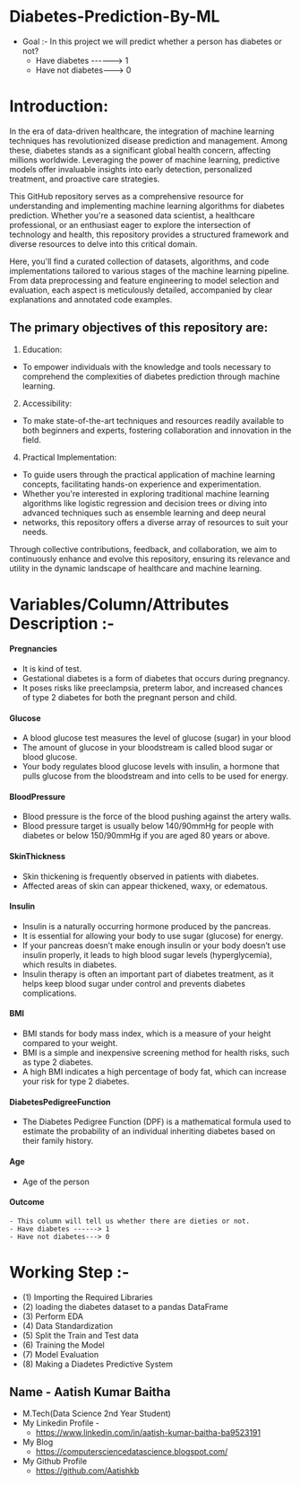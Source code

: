# Diabetes-Prediction-By-ML

- Goal :- In this project we will predict whether a person has diabetes or not?
  - Have diabetes ------> 1
  - Have not diabetes---> 0

# Introduction:

In the era of data-driven healthcare, the integration of machine learning techniques has revolutionized disease prediction and management. Among these, diabetes stands as a significant global health concern, affecting millions worldwide. Leveraging the power of machine learning, predictive models offer invaluable insights into early detection, personalized treatment, and proactive care strategies.

This GitHub repository serves as a comprehensive resource for understanding and implementing machine learning algorithms for diabetes prediction. Whether you're a seasoned data scientist, a healthcare professional, or an enthusiast eager to explore the intersection of technology and health, this repository provides a structured framework and diverse resources to delve into this critical domain.

Here, you'll find a curated collection of datasets, algorithms, and code implementations tailored to various stages of the machine learning pipeline. From data preprocessing and feature engineering to model selection and evaluation, each aspect is meticulously detailed, accompanied by clear explanations and annotated code examples.

## The primary objectives of this repository are:

1. Education:
 - To empower individuals with the knowledge and tools necessary to comprehend the complexities of diabetes prediction through machine learning.


2. Accessibility:
 - To make state-of-the-art techniques and resources readily available to both beginners and experts, fostering collaboration and innovation in the field.

   
4. Practical Implementation:
 - To guide users through the practical application of machine learning concepts, facilitating hands-on experience and experimentation.
 - Whether you're interested in exploring traditional machine learning algorithms like logistic regression and decision trees or diving into advanced techniques such as ensemble learning and deep neural 
 - networks, this repository offers a diverse array of resources to suit your needs.

Through collective contributions, feedback, and collaboration, we aim to continuously enhance and evolve this repository, ensuring its relevance and utility in the dynamic landscape of healthcare and machine learning.
   
# Variables/Column/Attributes Description :-

#### Pregnancies 
 - It is kind of test.
 - Gestational diabetes is a form of diabetes that occurs during pregnancy. 
 - It poses risks like preeclampsia, preterm labor, and increased chances of type 2 diabetes for both the pregnant person and child.
                  
#### Glucose 
   - A blood glucose test measures the level of glucose (sugar) in your blood
   - The amount of glucose in your bloodstream is called blood sugar or blood glucose. 
   - Your body regulates blood glucose levels with insulin, a hormone that pulls glucose from the bloodstream and into cells to be used for energy.
                                                                                                                                              
#### BloodPressure
   - Blood pressure is the force of the blood pushing against the artery walls.
   - Blood pressure target is usually below 140/90mmHg for people with diabetes or below 150/90mmHg if you are aged 80 years or above.

#### SkinThickness 
   - Skin thickening is frequently observed in patients with diabetes. 
   - Affected areas of skin can appear thickened, waxy, or edematous.
#### Insulin 
   - Insulin is a naturally occurring hormone produced by the pancreas.
   - It is essential for allowing your body to use sugar (glucose) for energy. 
   - If your pancreas doesn’t make enough insulin or your body doesn’t use insulin properly, it leads to high blood sugar levels (hyperglycemia), which results in diabetes.
   - Insulin therapy is often an important part of diabetes treatment, as it helps keep blood sugar under control and prevents diabetes complications.

#### BMI 
   - BMI stands for body mass index, which is a measure of your height compared to your weight.
   - BMI is a simple and inexpensive screening method for health risks, such as type 2 diabetes.
   - A high BMI indicates a high percentage of body fat, which can increase your risk for type 2 diabetes.
                                                                                        
#### DiabetesPedigreeFunction 
   - The Diabetes Pedigree Function (DPF) is a mathematical formula used to estimate the probability of an individual inheriting diabetes based on their family history.

#### Age 
   - Age of the person

#### Outcome 
    - This column will tell us whether there are dieties or not.
    - Have diabetes ------> 1
    - Have not diabetes---> 0
    
# Working Step :-
  - (1) Importing the Required Libraries
  - (2) loading the diabetes dataset to a pandas DataFrame
  - (3) Perform EDA
  - (4) Data Standardization
  - (5) Split the Train and Test data
  - (6) Training the Model
  - (7) Model Evaluation
  - (8) Making a Diadetes Predictive System

## Name - Aatish Kumar Baitha
  - M.Tech(Data Science 2nd Year Student)
- My Linkedin Profile -
  - https://www.linkedin.com/in/aatish-kumar-baitha-ba9523191
- My Blog
  - https://computersciencedatascience.blogspot.com/
- My Github Profile
  - https://github.com/Aatishkb
